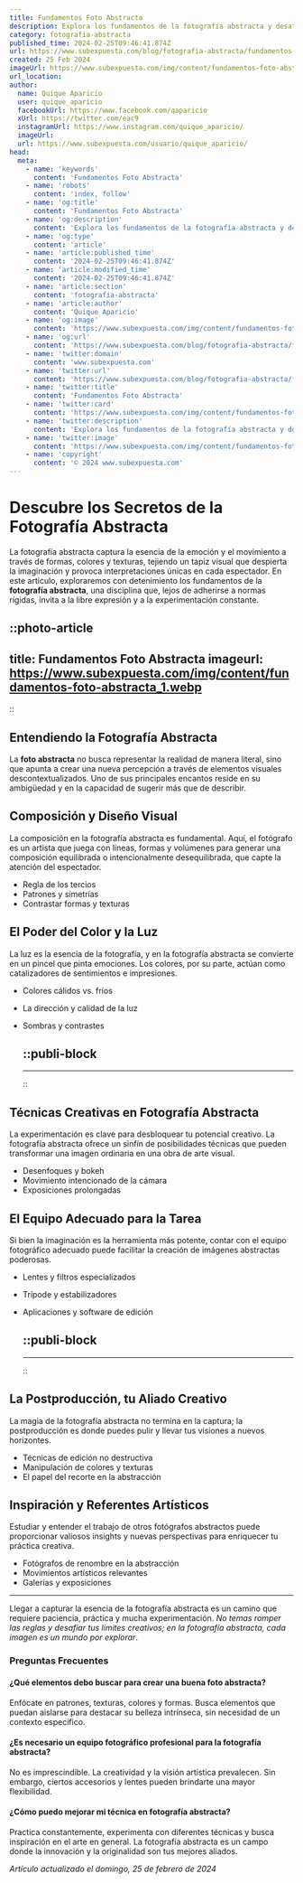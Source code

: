 ```yaml
---
title: Fundamentos Foto Abstracta
description: Explora los fundamentos de la fotografía abstracta y desata tu creatividad. Consejos y técnicas esenciales para capturar imágenes únicas y expresivas.
category: fotografia-abstracta
published_time: 2024-02-25T09:46:41.874Z
url: https://www.subexpuesta.com/blog/fotografia-abstracta/fundamentos-foto-abstracta
created: 25 Feb 2024
imageUrl: https://www.subexpuesta.com/img/content/fundamentos-foto-abstracta_1.webp
url_location:
author:
  name: Quique Aparicio
  user: quique_aparicio
  facebookUrl: https://www.facebook.com/qaparicio
  xUrl: https://twitter.com/eac9
  instagramUrl: https://www.instagram.com/quique_aparicio/
  imageUrl: 
  url: https://www.subexpuesta.com/usuario/quique_aparicio/
head:
  meta:
    - name: 'keywords'
      content: 'Fundamentos Foto Abstracta'
    - name: 'robots'
      content: 'index, follow'
    - name: 'og:title'
      content: 'Fundamentos Foto Abstracta'
    - name: 'og:description'
      content: 'Explora los fundamentos de la fotografía abstracta y desata tu creatividad. Consejos y técnicas esenciales para capturar imágenes únicas y expresivas.'
    - name: 'og:type'
      content: 'article'
    - name: 'article:published_time'
      content: '2024-02-25T09:46:41.874Z'
    - name: 'article:modified_time'
      content: '2024-02-25T09:46:41.874Z'
    - name: 'article:section'
      content: 'fotografia-abstracta'
    - name: 'article:author'
      content: 'Quique Aparicio'
    - name: 'og:image'
      content: 'https://www.subexpuesta.com/img/content/fundamentos-foto-abstracta_1.webp'
    - name: 'og:url'
      content: 'https://www.subexpuesta.com/blog/fotografia-abstracta/fundamentos-foto-abstracta'
    - name: 'twitter:domain'
      content: 'www.subexpuesta.com'
    - name: 'twitter:url'
      content: 'https://www.subexpuesta.com/blog/fotografia-abstracta/fundamentos-foto-abstracta'
    - name: 'twitter:title'
      content: 'Fundamentos Foto Abstracta'
    - name: 'twitter:card'
      content: 'https://www.subexpuesta.com/img/content/fundamentos-foto-abstracta_1.webp'
    - name: 'twitter:description'
      content: 'Explora los fundamentos de la fotografía abstracta y desata tu creatividad. Consejos y técnicas esenciales para capturar imágenes únicas y expresivas.'
    - name: 'twitter:image'
      content: 'https://www.subexpuesta.com/img/content/fundamentos-foto-abstracta_1.webp'
    - name: 'copyright'
      content: '© 2024 www.subexpuesta.com'
---
```

# Descubre los Secretos de la Fotografía Abstracta

La fotografía abstracta captura la esencia de la emoción y el movimiento a través de formas, colores y texturas, tejiendo un tapiz visual que despierta la imaginación y provoca interpretaciones únicas en cada espectador. En este articulo, exploraremos con detenimiento los fundamentos de la **fotografía abstracta**, una disciplina que, lejos de adherirse a normas rígidas, invita a la libre expresión y a la experimentación constante.


::photo-article
---
title: Fundamentos Foto Abstracta
imageurl: https://www.subexpuesta.com/img/content/fundamentos-foto-abstracta_1.webp
---
::


## Entendiendo la Fotografía Abstracta

La **foto abstracta** no busca representar la realidad de manera literal, sino que apunta a crear una nueva percepción a través de elementos visuales descontextualizados. Uno de sus principales encantos reside en su ambigüedad y en la capacidad de sugerir más que de describir.

## Composición y Diseño Visual

La composición en la fotografía abstracta es fundamental. Aquí, el fotógrafo es un artista que juega con líneas, formas y volúmenes para generar una composición equilibrada o intencionalmente desequilibrada, que capte la atención del espectador.

- Regla de los tercios
- Patrones y simetrías
- Contrastar formas y texturas

## El Poder del Color y la Luz

La luz es la esencia de la fotografía, y en la fotografía abstracta se convierte en un pincel que pinta emociones. Los colores, por su parte, actúan como catalizadores de sentimientos e impresiones.

- Colores cálidos vs. fríos
- La dirección y calidad de la luz
- Sombras y contrastes


  ::publi-block
  ---
  ---
  ::
  
  
## Técnicas Creativas en Fotografía Abstracta

La experimentación es clave para desbloquear tu potencial creativo. La fotografía abstracta ofrece un sinfín de posibilidades técnicas que pueden transformar una imagen ordinaria en una obra de arte visual.

- Desenfoques y bokeh
- Movimiento intencionado de la cámara
- Exposiciones prolongadas

## El Equipo Adecuado para la Tarea

Si bien la imaginación es la herramienta más potente, contar con el equipo fotográfico adecuado puede facilitar la creación de imágenes abstractas poderosas.

- Lentes y filtros especializados
- Trípode y estabilizadores
- Aplicaciones y software de edición


  ::publi-block
  ---
  ---
  ::
  
  
## La Postproducción, tu Aliado Creativo

La magia de la fotografía abstracta no termina en la captura; la postproducción es donde puedes pulir y llevar tus visiones a nuevos horizontes.

- Técnicas de edición no destructiva
- Manipulación de colores y texturas
- El papel del recorte en la abstracción

## Inspiración y Referentes Artísticos

Estudiar y entender el trabajo de otros fotógrafos abstractos puede proporcionar valiosos insights y nuevas perspectivas para enriquecer tu práctica creativa.

- Fotógrafos de renombre en la abstracción
- Movimientos artísticos relevantes
- Galerías y exposiciones

---

Llegar a capturar la esencia de la fotografía abstracta es un camino que requiere paciencia, práctica y mucha experimentación. *No temas romper las reglas y desafiar tus límites creativos; en la fotografía abstracta, cada imagen es un mundo por explorar*.

### Preguntas Frecuentes

#### ¿Qué elementos debo buscar para crear una buena foto abstracta?
Enfócate en patrones, texturas, colores y formas. Busca elementos que puedan aislarse para destacar su belleza intrínseca, sin necesidad de un contexto específico.

#### ¿Es necesario un equipo fotográfico profesional para la fotografía abstracta?
No es imprescindible. La creatividad y la visión artística prevalecen. Sin embargo, ciertos accesorios y lentes pueden brindarte una mayor flexibilidad.

#### ¿Cómo puedo mejorar mi técnica en fotografía abstracta?
Practica constantemente, experimenta con diferentes técnicas y busca inspiración en el arte en general. La fotografía abstracta es un campo donde la innovación y la originalidad son tus mejores aliados.

_Artículo actualizado el domingo, 25 de febrero de 2024_